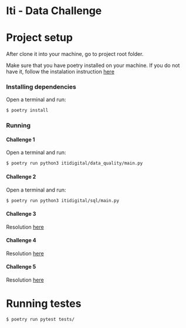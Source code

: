 # Iti - Data Challenge

# Project setup

After clone it into your machine, go to project root folder.

Make sure that you have poetry installed on your machine. If you do not have it, follow the instalation instruction [here](https://python-poetry.org/docs/#installation)


### Installing dependencies
Open a terminal and run:

```bash
$ poetry install
```

### Running

#### Challenge 1

Open a terminal and run:

```bash
$ poetry run python3 itidigital/data_quality/main.py
```


#### Challenge 2

Open a terminal and run:

```bash
$ poetry run python3 itidigital/sql/main.py
```


#### Challenge 3

Resolution [here](itidigital/data_architecture/data_architecture.png)

#### Challenge 4

Resolution [here](itidigital/analytics/sql/transactions_per_customer.sql)

#### Challenge 5

Resolution [here](itidigital/analytics/data_modeling/transactions.jpg)

# Running testes

```bash
$ poetry run pytest tests/
```
